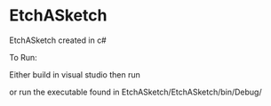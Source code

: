 # EtchASketch
EtchASketch created in c#

To Run:

Either build in visual studio then run

or run the executable found in
EtchASketch/EtchASketch/bin/Debug/
